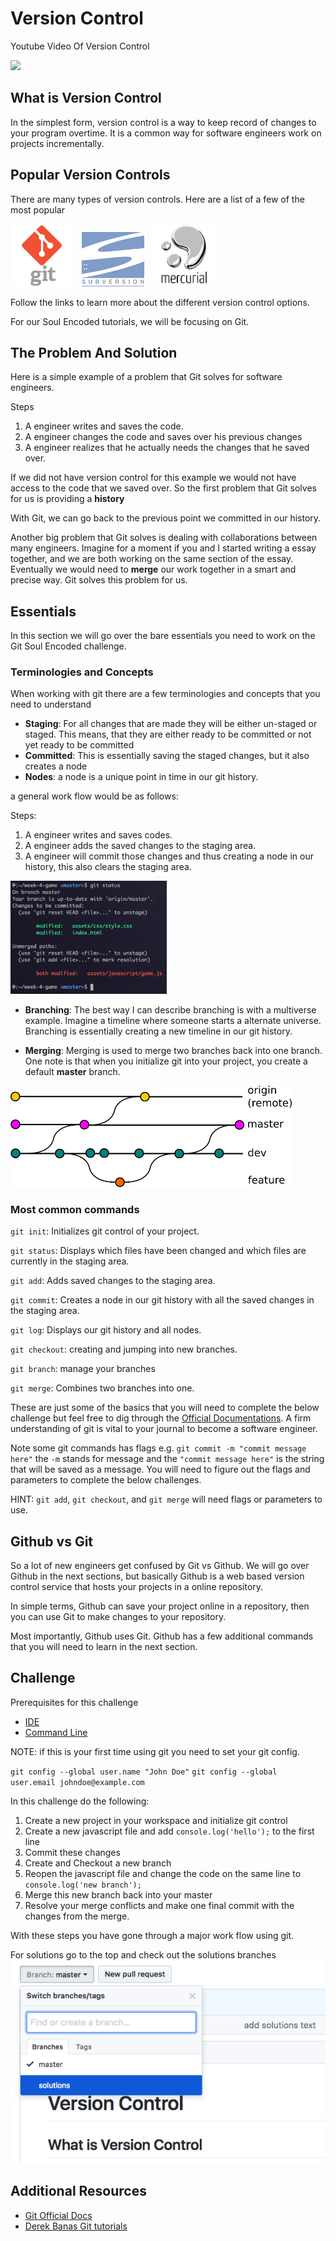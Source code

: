# Version Control

Youtube Video Of Version Control

<a href="https://www.youtube.com/watch?v=W7DxODMjt7E"><img src="https://img.youtube.com/vi/W7DxODMjt7E/0.jpg"/></a>

## What is Version Control
In the simplest form, version control is a way to keep record of changes to your program overtime. It is a common way for software engineers work on projects incrementally.

## Popular Version Controls
There are many types of version controls. Here are a list of a few of the most popular

<!-- [![Git](assets/git.png)](https://en.wikipedia.org/wiki/Git) -->
<!-- [![SVN](assets/svn.png)](https://en.wikipedia.org/wiki/Apache_Subversion) -->
<!-- [![Mercurial](assets/mercurial.jpeg)](https://en.wikipedia.org/wiki/Mercurial) -->

<a href="https://en.wikipedia.org/wiki/Git"><img src="assets/git.png" style="max-width: 100px; padding-right: 10px;" /></a>
<a href="https://en.wikipedia.org/wiki/Apache_Subversion"><img src="assets/svn.png" style="max-width: 100px; padding-right: 10px;" /></a>
<a href="https://en.wikipedia.org/wiki/Mercurial"><img src="assets/mercurial.jpeg" style="max-width: 100px; padding-right: 10px;" /></a>

Follow the links to learn more about the different version control options.

For our Soul Encoded tutorials, we will be focusing on Git.

## The Problem And Solution
Here is a simple example of a problem that Git solves for software engineers.

Steps
1. A engineer writes and saves the code.
2. A engineer changes the code and saves over his previous changes
3. A engineer realizes that he actually needs the changes that he saved over.

If we did not have version control for this example we would not have access to the code that we saved over.
So the first problem that Git solves for us is providing a **history**

With Git, we can go back to the previous point we committed in our history.

Another big problem that Git solves is dealing with collaborations between many engineers. Imagine for a moment if you and I started writing a essay together, and we are both working on the same section of the essay. Eventually we would need to **merge** our work together in a smart and precise way. Git solves this problem for us.

## Essentials

In this section we will go over the bare essentials you need to work on the Git Soul Encoded challenge.

### Terminologies and Concepts

When working with git there are a few terminologies and concepts that you need to understand

- **Staging**: For all changes that are made they will be either un-staged or staged. This means, that they are either ready to be committed or not yet ready to be committed
- **Committed**: This is essentially saving the staged changes, but it also creates a node
- **Nodes**: a node is a unique point in time in our git history.  

a general work flow would be as follows:

Steps:
1. A engineer writes and saves codes.
2. A engineer adds the saved changes to the staging area.
3. A engineer will commit those changes and thus creating a node in our history, this also clears the staging area.

<img src="assets/stage.png" style="width: 250px;"/>

- **Branching**: The best way I can describe branching is with a multiverse example. Imagine a timeline where someone starts a alternate universe. Branching is essentially creating a new timeline in our git history.

- **Merging**: Merging is used to merge two branches back into one branch. One note is that when you initialize git into your project, you create a default **master** branch.


<img src="assets/git-nodes.png" style="width: 450px;"/>

### Most common commands
`git init`: Initializes git control of your project.

`git status`: Displays which files have been changed and which files are currently in the staging area.

`git add`: Adds saved changes to the staging area.

`git commit`: Creates a node in our git history with all the saved changes in the staging area.

`git log`: Displays our git history and all nodes.

`git checkout`: creating and jumping into new branches.

`git branch`: manage your branches

`git merge`: Combines two branches into one.

These are just some of the basics that you will need to complete the below challenge but feel free to dig through the [Official Documentations](https://git-scm.com/doc). A firm understanding of git is vital to your journal to become a software engineer.

Note some git commands has flags e.g. `git commit -m "commit message here"` the `-m` stands for message and the `"commit message here"` is the string that will be saved as a message. You will need to figure out the flags and parameters to complete the below challenges.

HINT: `git add`, `git checkout`, and `git merge` will need flags or parameters to use.

## Github vs Git
So a lot of new engineers get confused by Git vs Github. We will go over Github in the next sections, but basically Github is a web based version control service that hosts your projects in a online repository.

In simple terms, Github can save your project online in a repository, then you can use Git to make changes to your repository.

Most importantly, Github uses Git. Github has a few additional commands that you will need to learn in the next section.

## Challenge

Prerequisites for this challenge
- [IDE](https://github.com/SoulEncoded/IDE)
- [Command Line]()

NOTE: if this is your first time using git you need to set your git config.

`git config --global user.name "John Doe"`
`git config --global user.email johndoe@example.com`

In this challenge do the following:

1. Create a new project in your workspace and initialize git control
2. Create a new javascript file and add `console.log('hello');` to the first line
3. Commit these changes
4. Create and Checkout a new branch
5. Reopen the javascript file and change the code on the same line to `console.log('new branch');`
6. Merge this new branch back into your master
7. Resolve your merge conflicts and make one final commit with the changes from the merge.

With these steps you have gone through a major work flow using git.

For solutions go to the top and check out the solutions branches
![solutions](assets/solutions.png)

## Additional Resources
- [Git Official Docs](https://git-scm.com/doc)
- [Derek Banas Git tutorials](https://www.youtube.com/watch?v=r63f51ce84A)
